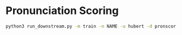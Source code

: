 # Pronunciation Scoring

```bash
python3 run_downstream.py -m train -n NAME -u hubert -d pronscor
```